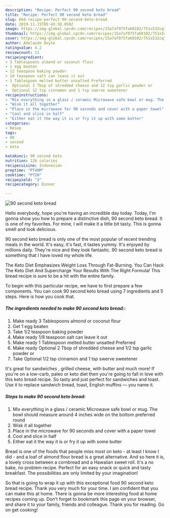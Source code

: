 ```yaml
---
description: "Recipe: Perfect 90 second keto bread"
title: "Recipe: Perfect 90 second keto bread"
slug: 664-recipe-perfect-90-second-keto-bread
date: 2019-11-15T05:43:38.058Z
image: https://img-global.cpcdn.com/recipes/15a7af975fa60102/751x532cq70/90-second-keto-bread-recipe-main-photo.jpg
thumbnail: https://img-global.cpcdn.com/recipes/15a7af975fa60102/751x532cq70/90-second-keto-bread-recipe-main-photo.jpg
cover: https://img-global.cpcdn.com/recipes/15a7af975fa60102/751x532cq70/90-second-keto-bread-recipe-main-photo.jpg
author: Adelaide Doyle
ratingvalue: 4.2
reviewcount: 11
recipeingredient:
- 3 Tablespoons almond or coconut flour
- 1 egg beaten
- 12 teaspoon baking powder
- 18 teaspoon salt can leave it out
- 1 Tablespoon melted butter unsalted Preferred
-  Optional 2 Tbsp of shredded cheese and 12 tsp garlic powder or
-  Optional 12 tsp cinnamon and 1 tsp swerve sweetener
recipeinstructions:
- "Mix everything in a glass / ceramic Microwave safe bowl or mug. The bowl should measure around 4 inches wide on the bottom preferred round"
- "Wisk it all together"
- "Place in the microwave for 90 seconds and cover with a paper towel"
- "Cool and slice in half"
- "Either eat it the way it is or fry it up with some butter"
categories:
- Resep
tags:
- 90
- second
- keto

katakunci: 90 second keto
nutrition: 126 calories
recipecuisine: Indonesian
preptime: "PT40M"
cooktime: "PT2H"
recipeyield: "3"
recipecategory: Dinner

---
```



![90 second keto bread](https://img-global.cpcdn.com/recipes/15a7af975fa60102/751x532cq70/90-second-keto-bread-recipe-main-photo.jpg)

Hello everybody, hope you're having an incredible day today. Today, I'm gonna show you how to prepare a distinctive dish, 90 second keto bread. It is one of my favorites. For mine, I will make it a little bit tasty. This is gonna smell and look delicious.

90 second keto bread is only one of the most popular of recent trending meals in the world. It's easy, it's fast, it tastes yummy. It's enjoyed by millions daily. They're nice and they look fantastic. 90 second keto bread is something that I have loved my whole life.

The Keto Diet Emphasizes Weight Loss Through Fat-Burning. You Can Hack The Keto Diet And Supercharge Your Results With The Right Formula! This bread recipe is sure to be a hit with the entire family.


To begin with this particular recipe, we have to first prepare a few components. You can cook 90 second keto bread using 7 ingredients and 5 steps. Here is how you cook that.

##### The ingredients needed to make 90 second keto bread::

1. Make ready 3 Tablespoons almond or coconut flour
1. Get 1 egg beaten
1. Take 1/2 teaspoon baking powder
1. Make ready 1/8 teaspoon salt can leave it out
1. Make ready 1 Tablespoon melted butter unsalted Preferred
1. Make ready  Optional 2 Tbsp of shredded cheese and 1/2 tsp garlic powder or
1. Take  Optional 1/2 tsp cinnamon and 1 tsp swerve sweetener


It&#39;s great for sandwiches , grilled cheese, with butter and much more! If you&#39;re on a low-carb, paleo or keto diet then you&#39;re going to fall in love with this keto bread recipe. So tasty and just perfect for sandwiches and toast. Use it to replace sandwich bread, toast, English muffins — you name it. 

##### Steps to make 90 second keto bread:

1. Mix everything in a glass / ceramic Microwave safe bowl or mug. The bowl should measure around 4 inches wide on the bottom preferred round
1. Wisk it all together
1. Place in the microwave for 90 seconds and cover with a paper towel
1. Cool and slice in half
1. Either eat it the way it is or fry it up with some butter


Bread is one of the foods that people miss most on keto - at least I know I did - and a loaf of almond flour bread is a great alternative. And so here it is, a lovely cross between a cornbread and a Hawaiian sweet roll. It&#39;s a no bake, no problem recipe. Perfect for an easy snack or quick and tasty breakfast. The possibilities are only limited by your imagination! 

So that is going to wrap it up with this exceptional food 90 second keto bread recipe. Thank you very much for your time. I am confident that you can make this at home. There is gonna be more interesting food at home recipes coming up. Don't forget to bookmark this page on your browser, and share it to your family, friends and colleague. Thank you for reading. Go on get cooking!
